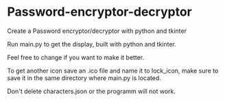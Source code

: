 # Password-encryptor-decryptor
Create a Password encryptor/decryptor with python and tkinter

Run main.py to get the display, built with python and tkinter.

Feel free to change if you want to make it better.

To get another icon save an .ico file and name it to lock_icon, make sure to save it in the same directory where main.py is located.

Don't delete characters.json or the programm will not work.
